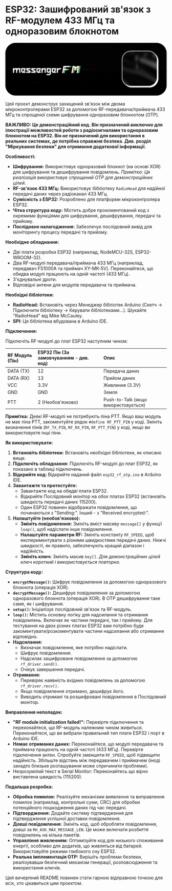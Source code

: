 # ESP32: Зашифрований зв'язок з RF-модулем 433 МГц та одноразовим блокнотом

![alt text][logo]

[logo]: https://github.com/cmpdchtr/messengerFM/blob/main/messengerFM%20about.png?raw=true

Цей проєкт демонструє захищений зв'язок між двома мікроконтролерами ESP32 за допомогою RF-передавача/приймача 433 МГц та спрощеної схеми шифрування одноразовим блокнотом (OTP).

**ВАЖЛИВО: Це демонстраційний код. Він призначений *виключно* для ілюстрації можливостей роботи з радіосигналами та одноразовим блокнотом на ESP32.  Він *не* призначений для використання в реальних системах, де потрібна справжня безпека.  Див. розділ "Міркування безпеки" для отримання додаткової інформації.**

**Особливості:**

*   **Шифрування:** Використовує одноразовий блокнот (на основі XOR) для шифрування та дешифрування повідомлень.  *Примітка: Ця реалізація використовує спрощений OTP для демонстраційних цілей.*
*   **RF-зв'язок 433 МГц:** Використовує бібліотеку `RadioHead` для надійної передачі даних через радіоканал 433 МГц.
*   **Сумісність з ESP32:** Розроблено для платформи мікроконтролера ESP32.
*   **Чітка структура коду:** Містить добре прокоментований код з окремими функціями для шифрування, дешифрування, передачі та прийому.
*   **Послідовне налагодження:** Забезпечує послідовний вивід для моніторингу процесу передачі та прийому.

**Необхідне обладнання:**

*   Дві плати розробки ESP32 (наприклад, NodeMCU-32S, ESP32-WROOM-32).
*   Два RF-модулі передавача/приймача 433 МГц (наприклад, передавач FS1000A та приймач XY-MK-5V).  Переконайтеся, що обидва модулі працюють на одній частоті (433 МГц).
*   З'єднувальні дроти.
*   Відповідні антени для модулів передавача та приймача.

**Необхідні бібліотеки:**

*   **RadioHead:** Встановіть через Менеджер бібліотек Arduino (Скетч -> Підключити бібліотеку -> Керувати бібліотеками...).  Шукайте "RadioHead" від Mike McCauley.
*   **SPI:** Ця бібліотека вбудована в Arduino IDE.

**Підключення:**

Підключіть RF-модулі до плат ESP32 наступним чином:

| RF Модуль (Пін) | ESP32 Пін (За замовчуванням - див. код) | Опис              |
| :------------- | :-------------------------------------- | :---------------- |
| DATA (TX)     | 12                                      | Передача даних   |
| DATA (RX)     | 13                                      | Прийом даних     |
| VCC           | 3.3V                                    | Живлення (3.3V)  |
| GND           | GND                                     | Земля             |
| PTT           | 2 (Необов'язково)                      | Push-to-Talk (якщо використовується) |

**Примітка:** Деякі RF-модулі не потребують піна PTT.  Якщо ваш модуль не має піна PTT, закоментуйте рядок `#define RF_PTT_PIN` у коді.  Змініть визначення пінів (`RF_TX_PIN`, `RF_RX_PIN`, `RF_PTT_PIN`) у коді, якщо ви використовуєте інші піни.

**Як використовувати:**

1.  **Встановіть бібліотеки:** Встановіть необхідні бібліотеки, як описано вище.
2.  **Підключіть обладнання:** Підключіть RF-модулі до плат ESP32, як показано в таблиці підключень.
3.  **Відкрийте код:** Відкрийте наданий файл `esp32_rf_otp.ino` в Arduino IDE.
4.  **Завантажте та протестуйте:**
    *   Завантажте код на *обидві* плати ESP32.
    *   Відкрийте Послідовний монітор на *обох* платах ESP32 (встановіть швидкість передачі даних 115200).
    *   Один ESP32 повинен відображати повідомлення, що починаються з "Sending:". Інший - з "Received encrypted:".
5.  **Налаштуйте (необов'язково):**
    *   **Змініть повідомлення:** Змініть вміст масиву `message[]` у функції `loop()`, щоб надіслати інше повідомлення.
    *   **Налаштуйте параметри RF:** Змініть константу `RF_SPEED`, щоб експериментувати з різними швидкостями передачі даних.  Нижчі швидкості, як правило, забезпечують кращий діапазон і надійність.
    *   **Змініть ключ:** Змініть масив `key[]`.  *Для демонстраційних цілей ключ короткий і використовується повторно.*

**Структура коду:**

*   **`encryptMessage()`:** Шифрує повідомлення за допомогою одноразового блокнота (операція XOR).
*   **`decryptMessage()`:** Дешифрує повідомлення за допомогою одноразового блокнота (операція XOR).  В OTP дешифрування таке саме, як і шифрування.
*   **`setup()`:** Ініціалізує послідовний зв'язок та RF-модуль.
*   **`loop()`:** Містить основну логіку для надсилання та отримання повідомлень. Включає як частини передачі, так і прийому. Для тестування на двох різних платах ESP32 вам потрібно буде закоментувати/розкоментувати частини надсилання або отримання відповідно.
*   **Надсилання:**
    *   Визначає повідомлення, яке потрібно надіслати.
    *   Шифрує повідомлення.
    *   Надсилає зашифроване повідомлення за допомогою `rf_driver.send()`.
    *   Очікує завершення передачі.
*   **Отримання:**
    *   Перевіряє наявність вхідних повідомлень за допомогою `rf_driver.recv()`.
    *   Якщо повідомлення отримано, дешифрує його.
    *   Виводить отримані та розшифровані повідомлення в Послідовний монітор.
      
**Виправлення неполадок:**

*   **"RF module initialization failed!":** Перевірте підключення та переконайтеся, що RF-модуль належним чином живиться.  Переконайтеся, що ви вибрали правильний тип плати ESP32 і порт в Arduino IDE.
*   **Немає отриманих даних:** Переконайтеся, що модулі передавача та приймача працюють на одній частоті (433 МГц).  Перевірте підключення антен.  Спробуйте зменшити `RF_SPEED`, щоб підвищити надійність.  Збільште відстань між передавачем і приймачем (іноді занадто близьке розташування може спричинити проблеми).
*   Незрозумілий текст в Serial Monitor: Переконайтесь що вірно виставлена швидкість (115200).

**Подальша розробка:**

*   **Обробка помилок:** Реалізуйте механізми виявлення та виправлення помилок (наприклад, контрольні суми, CRC) для обробки потенційного пошкодження даних під час передачі.
*   **Підтвердження:** Додайте систему підтвердження для підтвердження успішної доставки повідомлення.
*   **Довші повідомлення:** Змініть код, щоб обробляти повідомлення, довші за `RH_ASK_MAX_MESSAGE_LEN`.  Це може включати розбиття повідомлень на кілька пакетів.
*   **Управління живленням:** Оптимізуйте код для низького споживання енергії, особливо для додатків, що живляться від батарей.  Використовуйте режими глибокого сну ESP32.
*  **Реальна імплементація OTP:** Вирішіть проблеми безпеки, реалізувавши безпечний механізм генерації, розповсюдження та використання ключів.

Цей вичерпний README повинен стати гарною відправною точкою для всіх, хто цікавиться цим проєктом.
